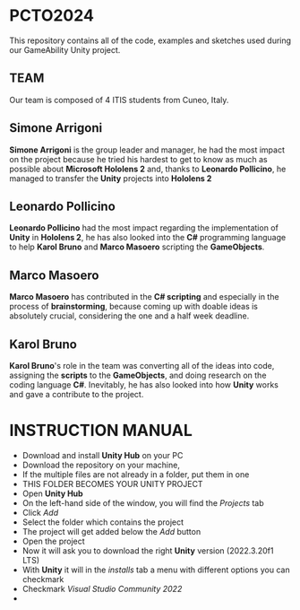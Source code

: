 
# PCTO2024
This repository contains all of the code, examples and sketches used during our GameAbility Unity project.


## TEAM
Our team is composed of 4 ITIS students from Cuneo, Italy.

## Simone Arrigoni
**Simone Arrigoni** is the group leader and manager, he had the most impact on the project because he tried his hardest to get to know as much as possible about **Microsoft Hololens 2** and, thanks to **Leonardo Pollicino**, he managed to transfer the **Unity** projects into **Hololens 2**

## Leonardo Pollicino
**Leonardo Pollicino** had the most impact regarding the implementation of **Unity** in **Hololens 2**, he has also looked into the **C#** programming language to help **Karol Bruno** and **Marco Masoero** scripting the **GameObjects**.

## Marco Masoero
**Marco Masoero** has contributed in the **C# scripting** and especially in the process of **brainstorming**, because coming up with doable ideas is absolutely crucial, considering the one and a half week deadline.

## Karol Bruno
**Karol Bruno**'s role in the team was converting all of the ideas into code, assigning the **scripts** to the **GameObjects**, and doing research on the coding language **C#**. 
Inevitably, he has also looked into how **Unity** works and gave a contribute to the project.

# INSTRUCTION MANUAL
- Download and install **Unity Hub** on your PC
- Download the repository on your machine, 
- If the multiple files  are not already in a folder, put them in one
- THIS FOLDER BECOMES YOUR UNITY PROJECT
- Open **Unity Hub**
- On the left-hand side of the window, you will find the *Projects* tab
- Click *Add*
- Select the folder which contains the project
- The project will get added below the *Add* button
- Open the project
- Now it will ask you to download the right **Unity** version (2022.3.20f1 LTS)
- With **Unity** it will in the *installs* tab a menu with different options you can checkmark
- Checkmark *Visual Studio Community 2022*
- 
